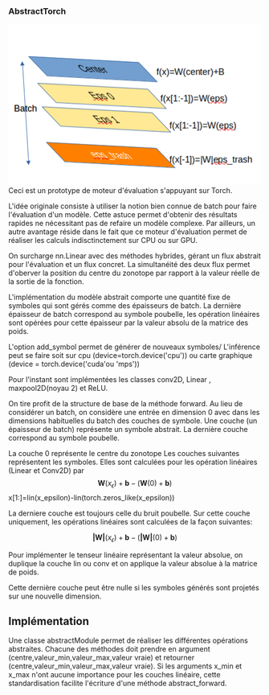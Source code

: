 ### AbstractTorch

![alt text](images/image.png)
Ceci est un prototype de moteur d'évaluation s'appuyant sur Torch. 

L'idée originale consiste à utiliser la notion bien connue de batch pour faire l'évaluation d'un modèle. Cette astuce permet d'obtenir des résultats rapides ne nécessitant pas de refaire un modèle complexe. 
Par ailleurs, un autre avantage réside dans le fait que ce moteur d'évaluation permet de réaliser les calculs indisctinctement sur CPU ou sur GPU. 

On surcharge nn.Linear avec des méthodes hybrides, gérant un flux abstrait pour l'évaluation et un flux concret. La simultanéité des deux flux permet d'oberver la position du centre du zonotope par rapport à la valeur réelle de la sortie de la fonction. 

L'implémentation du modèle abstrait comporte une quantité fixe de symboles qui sont gérés comme des épaisseurs de batch. La dernière épaisseur de batch correspond au symbole poubelle, les opération linéaires sont opérées pour cette épaisseur par la valeur absolu de la matrice des poids. 

L'option add_symbol permet de générer de nouveaux symboles/ 
L'inférence peut se faire soit sur cpu (device=torch.device('cpu')) ou carte graphique (device = torch.device('cuda'ou 'mps'))

Pour l'instant sont implémentées les classes conv2D, Linear , maxpool2D(noyau 2) et ReLU.
        
    

On tire profit de la structure de base
de la méthode forward. Au lieu de considérer un batch, on considère une entrée en dimension 0 avec dans les dimensions habituelles du batch des couches de symbole. Une couche (un épaisseur de batch) représente
un symbole abstrait. La dernière couche correspond au symbole poubelle. 


La couche 0 représente le centre du zonotope
Les couches suivantes représentent les symboles. Elles sont calculées pour les opération linéaires (Linear et Conv2D) par 
$$\textbf{W}(x_\epsilon)+\textbf{b}-(\textbf{W}(0)+\textbf{b})$$
    x[1:]=lin(x_epsilon)-lin(torch.zeros_like(x_epsilon))

La derniere couche est toujours celle du bruit poubelle. Sur cette couche uniquement, les opérations linéaires  sont  calculées de la façon suivantes: 

$$\textbf{|W|}(x_\epsilon)+\textbf{b}-(\textbf{|W|}(0)+\textbf{b})$$


Pour implémenter le tenseur linéaire représentant la valeur absolue, on duplique la couche lin ou conv et on applique la valeur absolue à la matrice de poids. 


Cette dernière couche peut être nulle si les symboles générés sont projetés sur une nouvelle dimension. 


## Implémentation
Une classe abstractModule permet de réaliser les différentes opérations abstraites. 
Chacune des méthodes doit prendre en argument (centre,valeur_min,valeur_max,valeur vraie) et retourner (centre,valeur_min,valeur_max,valeur vraie). Si les arguments x_min et x_max n'ont aucune importance pour les couches linéaire, cette standardisation facilite l'écriture d'une méthode abstract_forward.
 




